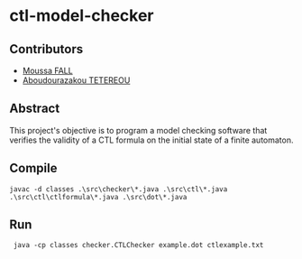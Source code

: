 # ctl-model-checker

## Contributors
- [Moussa FALL](https://github.com/f-musa)
- [Aboudourazakou TETEREOU](https://github.com/TchaloSon)

## Abstract
This project's objective is to program a model checking software that verifies the validity of a CTL formula on the initial state of a finite automaton.
## Compile
```javac -d classes .\src\checker\*.java .\src\ctl\*.java .\src\ctl\ctlformula\*.java .\src\dot\*.java``` 

## Run
``` java -cp classes checker.CTLChecker example.dot ctlexample.txt``` 
